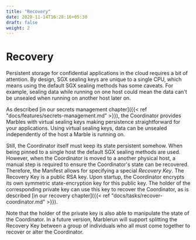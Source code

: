 ```yaml
---
title: "Recovery"
date: 2020-11-14T16:28:16+05:30
draft: false
weight: 2
---
```


# Recovery

Persistent storage for confidential applications in the cloud requires a bit of attention.
By design, SGX sealing keys are unique to a single CPU, which means using the default SGX sealing methods has some caveats.
For example, sealing data while running on one host could mean the data can't be unsealed when running on another host later on.

As described [in our secrets management chapter]({{< ref "docs/features/secrets-management.md" >}}), the Coordinator provides Marbles with virtual sealing keys making persistence straightforward for your applications.
Using virtual sealing keys, data can be unsealed independently of the host a Marble is running on.

Still, the Coordinator itself must keep its state persistent somehow. When being pinned to a single host the default SGX sealing methods are used. However, when the Coordinator is moved to a another physical host, a manual step is required to ensure the Coordinator's state can be recovered.
Therefore, the Manifest allows for specifying a special *Recovery Key*. The Recovery Key is a public RSA key. Upon startup, the Coordinator encrypts its own symmetric state-encryption key for this public key. The holder of the corresponding private key can use this key to recover the Coordinator, as is described [in our recovery chapter]({{< ref "docs/tasks/recover-coordinator.md" >}}).

Note that the holder of the private key is also able to manipulate the state of the Coordinator. In a future version, Marblerun will support splitting the Recovery Key between a group of individuals who all must come together to recover or alter the Coordinator.
